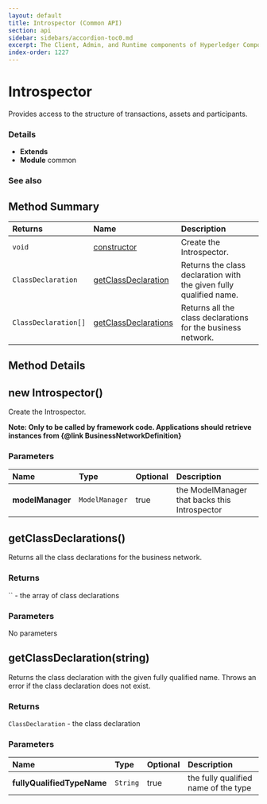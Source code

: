 ```yaml
---
layout: default
title: Introspector (Common API)
section: api
sidebar: sidebars/accordion-toc0.md
excerpt: The Client, Admin, and Runtime components of Hyperledger Composer .
index-order: 1227
---
```

# Introspector

<p>
Provides access to the structure of transactions, assets and participants.
</p>

### Details
- **Extends** 
- **Module** common

### See also


## Method Summary
| Returns | Name | Description |
| :--------  | :---- | :----------- |
| `void` | [constructor](#constructor-modelmanager) | Create the Introspector.  |
| `ClassDeclaration` | [getClassDeclaration](#getclassdeclaration-string) | Returns the class declaration with the given fully qualified name.  |
| `ClassDeclaration[]` | [getClassDeclarations](#getclassdeclarations) | Returns all the class declarations for the business network.  |


## Method Details


## new Introspector() 




Create the Introspector.
<p>
<strong>Note: Only to be called by framework code. Applications should
retrieve instances from {@link BusinessNetworkDefinition}</strong>
</p>







### Parameters
| Name | Type | Optional | Description |
| :-----------  | :----------- | :----------- | :----------- |
|**modelManager**|`ModelManager`|true|the ModelManager that backs this Introspector|




## getClassDeclarations() 




Returns all the class declarations for the business network.






### Returns
`` - the array of class declarations





### Parameters


No parameters



## getClassDeclaration(string) 




Returns the class declaration with the given fully qualified name.
Throws an error if the class declaration does not exist.






### Returns
`ClassDeclaration` - the class declaration





### Parameters
| Name | Type | Optional | Description |
| :-----------  | :----------- | :----------- | :----------- |
|**fullyQualifiedTypeName**|`String`|true|the fully qualified name of the type|


 
